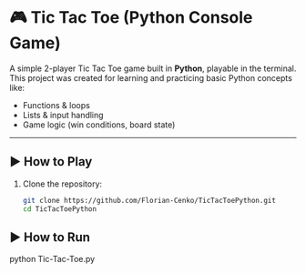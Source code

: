 # 🎮 Tic Tac Toe (Python Console Game)

A simple 2-player Tic Tac Toe game built in **Python**, playable in the terminal.  
This project was created for learning and practicing basic Python concepts like:

- Functions & loops
- Lists & input handling
- Game logic (win conditions, board state)

---

## ▶️ How to Play

1. Clone the repository:
   ```bash
   git clone https://github.com/Florian-Cenko/TicTacToePython.git
   cd TicTacToePython

## ▶️ How to Run
   python Tic-Tac-Toe.py
